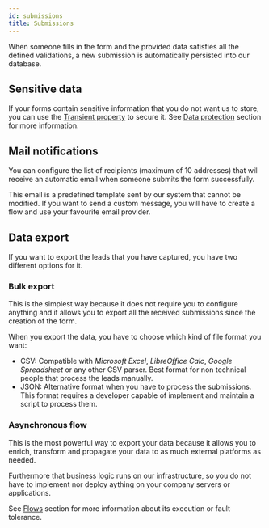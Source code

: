 ```yaml
---
id: submissions
title: Submissions
---
```


When someone fills in the form and the provided data satisfies all the defined validations, a new submission is automatically persisted into our database.

## Sensitive data

If your forms contain sensitive information that you do not want us to store, you can use the [Transient property]() to secure it. See [Data protection](docs/forms/data-protection#data-persistance) section for more information.

## Mail notifications

You can configure the list of recipients (maximum of 10 addresses) that will receive an automatic email when someone submits the form successfully.

This email is a predefined template sent by our system that cannot be modified. If you want to send a custom message, you will have to create a flow and use your favourite email provider.

## Data export

If you want to export the leads that you have captured, you have two different options for it.

### Bulk export

This is the simplest way because it does not require you to configure anything and it allows you to export all the received submissions since the creation of the form.

When you export the data, you have to choose which kind of file format you want:

* CSV: Compatible with _Microsoft Excel_, _LibreOffice Calc_, _Google Spreadsheet_ or any other CSV parser. Best format for non technical people that process the leads manually.
* JSON: Alternative format when you have to process the submissions. This format requires a developer capable of implement and maintain a script to process them.

### Asynchronous flow

This is the most powerful way to export your data because it allows you to enrich, transform and propagate your data to as much external platforms as needed.

Furthermore that business logic runs on our infrastructure, so you do not have to implement nor deploy aything on your company servers or applications.

See [Flows](/product/flows/) section for more information about its execution or fault tolerance.